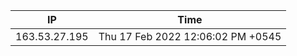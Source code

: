  | IP      | Time |
| ----------- | ----------- |
| 163.53.27.195      | Thu 17 Feb 2022 12:06:02 PM +0545       |
